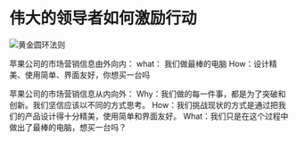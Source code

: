 # 伟大的领导者如何激励行动


![黄金圆环法则](https://ws1.sinaimg.cn/large/006tNbRwgy1fyqtqqljj6j30wy0m44aj.jpg)

苹果公司的市场营销信息由外向内：
what： 我们做最棒的电脑
How：设计精美、使用简单、界面友好，你想买一台吗


苹果公司的市场营销信息从内向外：
Why：我们做的每一件事，都是为了突破和创新。我们坚信应该以不同的方式思考。
How：我们挑战现状的方式是通过把我们的产品设计得十分精美，使用简单和界面友好。
What：我们只是在这个过程中做出了最棒的电脑，想买一台吗？